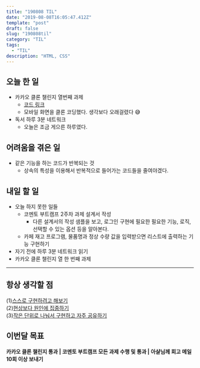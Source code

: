 ```yaml
---
title: "190808 TIL"
date: "2019-08-08T16:05:47.412Z"
template: "post"
draft: false
slug: "190808til"
category: "TIL"
tags:
  - "TIL"
description: "HTML, CSS"
---
```


## 오늘 한 일

- 카카오 클론 챌린지 열번째 과제
  - [코드 링크](https://codesandbox.io/s/blueprint-9k3u6)
  - 모바일 화면을 클론 코딩했다. 생각보다 오래걸렸다 😅
- 독서 하루 3분 네트워크
  - 오늘은 조금 게으른 하루였다.

## 어려움을 겪은 일

- 같은 기능을 하는 코드가 반복되는 것
  - 상속의 특성을 이용해서 반복적으로 들어가는 코드들을 줄여야겠다.

## 내일 할 일

- 오늘 하지 못한 일들
  - 코멘토 부트캠프 2주차 과제 설계서 작성
    - 다른 설계서의 작성 샘플을 보고, 로그인 구현에 필요한 필요한 기능, 로직, 선택할 수 있는 옵션 등을 알아본다.
  - 카페 재고 프로그램, 물품명과 정상 수량 값을 입력받으면 리스트에 출력하는 기능 구현하기
- 자기 전에 하루 3분 네트워크 읽기
- 카카오 클론 챌린지 열 한 번째 과제

---



## 항상 생각할 점

(1)<u>스스로 구현하려고 해보기</u> <br>(2)<u>현상보다 원인에 집중하기</u> <br>(3)<u>작은 단위로 나눠서 구현하고 자주 공유하기</u>



## 이번달 목표

**카카오 클론 챌린지 통과 | 코멘토 부트캠프 모든 과제 수행 및 통과 | 아샬님께 회고 메일 10회 이상 보내기**


